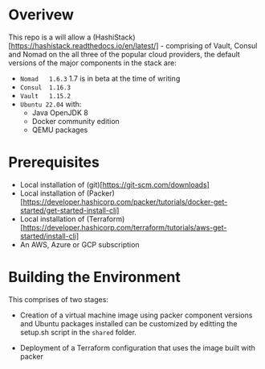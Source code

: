 # Overivew

This repo is a will allow a (HashiStack)[https://hashistack.readthedocs.io/en/latest/] - comprising of Vault, Consul and Nomad on the all three of the 
popular cloud providers, the default versions of the major components in the stack are:

- ```Nomad   1.6.3```
  1.7 is in beta at the time of writing
- ```Consul  1.16.3```
- ```Vault   1.15.2```
- ```Ubuntu 22.04``` with:
  - Java OpenJDK 8
  - Docker community edition
  - QEMU packages

# Prerequisites

- Local installation of (git)[https://git-scm.com/downloads]
- Local installation of (Packer)[https://developer.hashicorp.com/packer/tutorials/docker-get-started/get-started-install-cli]
- Local installation of (Terraform)[https://developer.hashicorp.com/terraform/tutorials/aws-get-started/install-cli]
- An AWS, Azure or GCP subscription
  
# Building the Environment

This comprises of two stages:

- Creation of a virtual machine image using packer
  component versions and Ubuntu packages installed can be customized by editting the setup.sh script in the ```shared``` folder.

- Deployment of a Terraform configuration that uses the image built with packer

  
